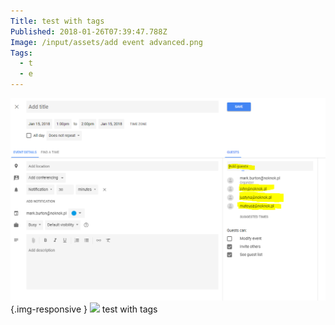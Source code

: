```yaml
---
Title: test with tags
Published: 2018-01-26T07:39:47.788Z
Image: /input/assets/add event advanced.png
Tags:
  - t
  - e
---
```

![test image](../assets/Images/add_event_advanced.png){.img-responsive }
![](Empty%20Test%20Explorer.png) 
test with tags
